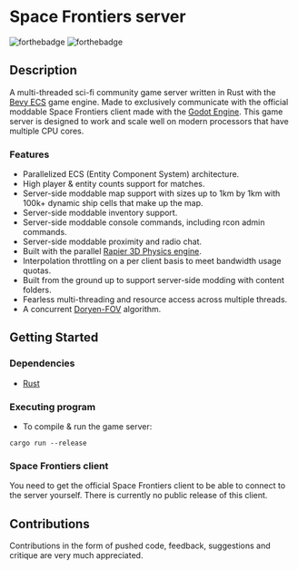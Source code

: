 
# Space Frontiers server

  

![forthebadge](https://forthebadge.com/images/badges/made-with-rust.svg) ![forthebadge](https://forthebadge.com/images/badges/powered-by-black-magic.svg)

  

## Description

  

A multi-threaded sci-fi community game server written in Rust with the [Bevy ECS](https://bevyengine.org/) game engine. Made to exclusively communicate with the official moddable Space Frontiers client made with the [Godot Engine](https://godotengine.org/).
This game server is designed to work and scale well on modern processors that have multiple CPU cores.
  
### Features
* Parallelized ECS (Entity Component System) architecture.
* High player & entity counts support for matches.
* Server-side moddable map support with sizes up to 1km by 1km with 100k+ dynamic ship cells that make up the map.
* Server-side moddable inventory support.
* Server-side moddable console commands, including rcon admin commands.
* Server-side moddable proximity and radio chat.
* Built with the parallel [Rapier 3D Physics engine](https://rapier.rs/).
* Interpolation throttling on a per client basis to meet bandwidth usage quotas.
* Built from the ground up to support server-side modding with content folders. 
* Fearless multi-threading and resource access across multiple threads.
* A concurrent [Doryen-FOV](https://github.com/jice-nospam/doryen-fov) algorithm.

## Getting Started

  

### Dependencies

  

* [Rust](https://www.rust-lang.org/)

  

  

### Executing program

  

* To compile & run the game server:

```
cargo run --release
```

### Space Frontiers client
You need to get the official Space Frontiers client to be able to connect to the server yourself. There is currently no public release of this client.


## Contributions
Contributions in the form of pushed code, feedback, suggestions and critique are very much appreciated.
